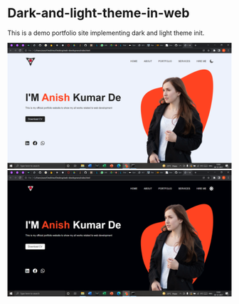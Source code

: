 # Dark-and-light-theme-in-web
This is a demo portfolio site implementing dark and light theme init.

![output1](output1.png)
<br/>
![output2](output2.png)
